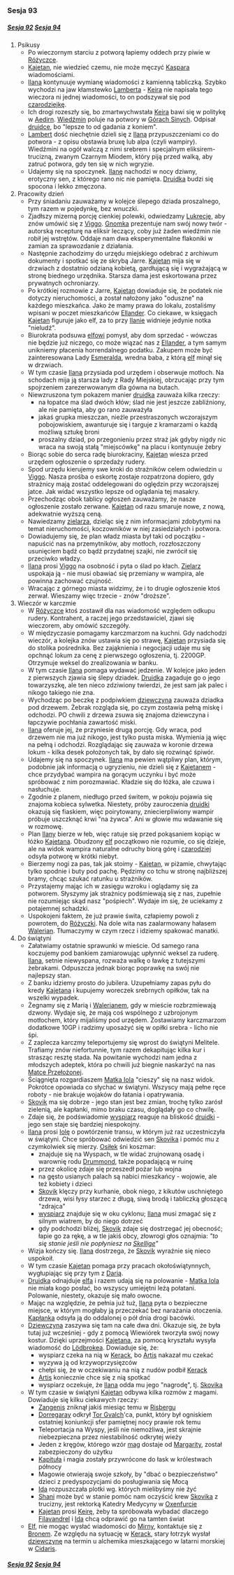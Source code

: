 ### Sesja 93
##### [Sesja 92](#sesja-092) [Sesja 94](#sesja-094)
1. Psikusy
    - Po wieczornym starciu z potworą łapiemy oddech przy piwie w [Różyczce](#l_rozyczka).
    - [Kajetan](#g_kajetan), nie wiedzieć czemu, nie może męczyć [Kaspara](#p_kaspar) wiadomościami.
    - [Ilana](#g_ilana) kontynuuje wymianę wiadomości z kamienną tabliczką. Szybko wychodzi na jaw kłamstewko [Lamberta](#p_lambert) - [Keira](#p_keira_metz) nie napisała tego wieczora ni jednej wiadomości, to on podszywał się pod [czarodziejkę](#p_keira_metz).
    - Ich drogi rozeszły się, bo zmartwychwstała [Keira](#p_keira_metz) bawi się w politykę w [Aedirn](#l_aedirn). [Wiedźmin](#p_lambert) poluje na potwory w [Górach Sinych](#l_gory_sine). Odpisał [druidce](#g_ilana), bo "lepsze to od gadania z koniem".
    - [Lambert](#p_lambert) dość niechętnie dzieli się z [Ilaną](#g_ilana) przypuszczeniami co do potwora - z opisu obstawia bruxę lub alpa (czyli wampiry). Wiedźmini na ogół walczą z nimi srebrem i specjalnym eliksirem-trucizną, zwanym Czarnym Miodem, który piją przed walką, aby zatruć potwora, gdy ten się w nich wgryzie.
    - Udajemy się na spoczynek. [Ilanę](#g_ilana) nachodzi w nocy dziwny, erotyczny sen, z którego rano nic nie pamięta. [Druidka](#g_ilana) budzi się spocona i lekko zmęczona.
2. Pracowity dzień
    - Przy śniadaniu zauważamy w kolejce ślepego dziada proszalnego, tym razem w pojedynkę, bez wnuczki.
    - Zjadłszy mizerną porcję cienkiej polewki, odwiedzamy [Lukrecję](#p_lukrecja_schattenwort), aby znów umówić się z [Viggo](#p_viggo_regner). [Gnomka](#p_lukrecja_schattenwort) prezentuje nam swój nowy twór - autorską recepturę na eliksir leczący, coby już żaden wiedźmin nie robił jej wstrętów. Oddaje nam dwa eksperymentalne flakoniki w zamian za sprawozdanie z działania.
    - Następnie zachodzimy do urzędu miejskiego odebrać z archiwum dokumenty i spotkać się ze skrybą Jarre. [Kajetan](#g_kajetan) mija się w drzwiach z dostatnio odzianą kobietą, gardłującą się i wygrażającą w stronę biednego urzędnika. Starsza dama jest eskortowana przez prywatnych ochroniarzy.
    - Po krótkiej rozmowie z Jarre, [Kajetan](#g_kajetan) dowiaduje się, że podatek nie dotyczy nieruchomości, a został nałożony jako "oduszne" na każdego mieszkańca. Jako że mamy prawa do lokalu, zostaliśmy wpisani w poczet mieszkańców [Ellander](#l_ellander). Co ciekawe, w księgach [Kajetan](#g_kajetan) figuruje jako elf, za to przy [Ilanie](#g_ilana) widnieje jedynie notka "nieludź".
    - Biurokrata podsuwa [elfowi](#g_kajetan) pomysł, aby dom sprzedać - wówczas nie będzie już niczego, co może wiązać nas z [Ellander](#l_ellander), a tym samym unikniemy płacenia horrendalnego podatku. Zakupem może być zainteresowana Lady [Esmeralda](#p_esmeralda), wredna baba, z którą [elf](#g_kajetan) minął się w drzwiach.
    - W tym czasie [Ilana](#g_ilana) przysiada pod urzędem i obserwuje motłoch. Na schodach mija ją starsza lady z Rady Miejskiej, obrzucając przy tym spojrzeniem zarezerwowanym dla gówna na butach.
    - Niewzruszona tym pokazem manier [druidka](#g_ilana) zauważa kilka rzeczy:
        - na łopatce ma ślad dwóch kłów; ślad nie jest jeszcze zabliźniony, ale nie pamięta, aby go rano zauważyła
        - jakaś grupka mieszczan, nieźle przestraszonych wczorajszym pobojowiskiem, awanturuje się i targuje z kramarzami o każdą możliwą sztukę broni
        - proszalny dziad, po przegonieniu przez straż jak gdyby nigdy nic wraca na swoją stałą "miejscówkę" na placu i kontynuuje żebry
    - Biorąc sobie do serca radę biurokraciny, [Kajetan](#g_kajetan) wiesza przed urzędem ogłoszenie o sprzedaży rudery.
    - Spod urzędu kierujemy swe kroki do strażników celem odwiedzin u [Viggo](#p_viggo_regner). Nasza prośba o eskortę zostaje rozpatrzona dopiero, gdy strażnicy mają zostać oddelegowani do oględzin przy wczorajszej jatce. Jak widać wszystko lepsze od oglądania tej masakry.
    - Przechodząc obok tablicy ogłoszeń zauważamy, że nasze ogłoszenie zostało zerwane. [Kajetan](#g_kajetan) od razu smaruje nowe, z nową, adekwatnie wyższą ceną.
    - Nawiedzamy [zielarza](#p_viggo_regner), dzieląc się z nim informacjami zdobytymi na temat nieruchomości, koczowników w niej zasiedziałych i potwora.
    - Dowiadujemy się, że plan władz miasta był taki od początku - napuścić nas na przemytników, aby motłoch, rozzłoszczony usunięciem bądź co bądź przydatnej szajki, nie zwrócił się przeciwko władzy.
    - [Ilana](#g_ilana) prosi [Viggo](#p_viggo_regner) na osobność i pyta o ślad po kłach. [Zielarz](#p_viggo_regner) uspokaja ją - nie musi obawiać się przemiany w wampira, ale powinna zachować czujność.
    - Wracając z górnego miasta widzimy, że i to drugie ogłoszenie ktoś zerwał. Wieszamy więc trzecie - znów "droższe".
3. Wieczór w karczmie
    - W [Różyczce](#l_rozyczka) ktoś zostawił dla nas wiadomość względem odkupu rudery. Kontrahent, a raczej jego przedstawiciel, zjawi się wieczorem, aby omówić szczegóły.
    - W międzyczasie pomagamy karczmarzom na kuchni. Gdy nadchodzi wieczór, a kolejka znów ustawia się po strawę, [Kajetan](#g_kajetan) przysiada się do stolika pośrednika. Bez zająknienia i negocjacji udaje mu się opchnąć lokum za cenę z pierwszego ogłoszenia, tj. 2200GP. Otrzymuje weksel do zrealizowania w banku.
    - W tym czasie [Ilana](#g_ilana) pomaga wydawać jedzenie. W kolejce jako jeden z pierwszych zjawia się ślepy dziadek. [Druidka](#g_ilana) zagaduje go o jego towarzyszkę, ale ten nieco zdziwiony twierdzi, że jest sam jak palec i nikogo takiego nie zna.
    - Wychodząc po beczkę z podpiwkiem [dziewczyna](#g_ilana) zauważa dziadka pod drzewem. Żebrak rozgląda się, po czym zostawia pełną miskę i odchodzi. PO chwili z drzewa zsuwa się znajoma dziewczyna i łapczywie pochłania zawartość miski.
    - [Ilana](#g_ilana) oferuje jej, że przyniesie drugą porcję. Gdy wraca, pod drzewem nie ma już nikogo, jest tylko pusta miska. Wymienia ją więc na pełną i odchodzi. Rozglądając się zauważa w koronie drzewa lokum - kilka desek położonych tak, by dało się rozwinąć śpiwór.
    - Udajemy się na spoczynek. [Ilana](#g_ilana) ma pewien wątpliwy plan, którym, podobnie jak informacją o ugryzieniu, nie dzieli się z [Kajetanem](#g_kajetan) - chce przydybać wampira na gorącym uczynku i być może spróbować z nim porozmawiać. Kładzie się do łóżka, ale czuwa i nasłuchuje.
    - Zgodnie z planem, niedługo przed świtem, w pokoju pojawia się znajoma kobieca sylwetka. Niestety, próby zauroczenia [druidki](#g_ilana) okazują się fiaskiem, więc poirytowany, zniecierpliwiony wampir próbuje uszczknąć krwi "na żywca". Ani w głowie mu wdawanie się w rozmowę.
    - Plan [Ilany](#g_ilana) bierze w łeb, więc ratuje się przed pokąsaniem kopiąc w łóżko [Kajetana](#g_kajetan). Obudzony [elf](#g_kajetan) początkowo nie rozumie, co się dzieje, ale na widok wampira naturalne odruchy biorą górę i [czarodziej](#g_kajetan) odsyła potworę w krótki niebyt.
    - Bierzemy nogi za pas, tak jak stoimy - [Kajetan](#g_kajetan), w piżamie, chwytając tylko spodnie i buty pod pachę. Pędzimy co tchu w stronę najbliższej bramy, chcąc szukać ratunku u strażników.
    - Przystajemy mając ich w zasięgu wzroku i oglądamy się za potworem. Słyszymy jak strażnicy podśmiewają się z nas, zupełnie nie rozumiejąc skąd nasz "pośpiech". Wydaje im się, że uciekamy z potajemnej schadzki.
    - Uspokojeni faktem, że już prawie świta, człapiemy powoli z powrotem, do [Różyczki](#l_rozyczka). Na dole wita nas zaalarmowany hałasem [Walerian](#p_walerian). Tłumaczymy w czym rzecz i idziemy spakować manatki.
4. Do świątyni
    - Załatwiamy ostatnie sprawunki w mieście. Od samego rana koczujemy pod bankiem zamiarowując upłynnić weksel za ruderę. [Ilana](#g_ilana), setnie niewyspana, rozważa walkę o ławkę z tutejszymi żebrakami. Odpuszcza jednak biorąc poprawkę na swój nie najlepszy stan.
    - Z banku idziemy prosto do jubilera. Uzupełniamy zapas pyłu do kredy [Kajetana](#g_kajetan) i kupujemy woreczek srebrnych opiłków, tak na wszelki wypadek.
    - Żegnamy się z Marią i [Walerianem](#p_walerian), gdy w mieście rozbrzmiewają dzwony. Wydaje się, że mają coś wspólnego z uzbrojonym motłochem, który mijaliśmy pod urzędem. Zostawiamy karczmarzom dodatkowe 10GP i radzimy uposażyć się w opiłki srebra - licho nie śpi.
    - Z zaplecza karczmy teleportujemy się wprost do świątyni Melitele. Trafiamy znów niefortunnie, tym razem dekapitując kilka kur i strasząc resztę stada. Na powitanie wychodzi nam jedna z młodszych adeptek, która po chwili już biegnie naskarżyć na nas [Matce Przełożonej](#p_matka_iola).
    - Ściągnięta rozgardiaszem [Matka Iola](#p_matka_iola) "cieszy" się na nasz widok. Pokrótce opowiada co słychać w świątyni. Wszyscy mają pełne ręce roboty - nie brakuje wojaków do łatania i opatrywania.
    - [Skovik](#p_skovik) ma się dobrze - jego stan jest bez zmian, trochę tylko zarósł zielenią, ale kapłanki, mimo braku czasu, doglądały go co chwilę.
    - Zdaje się, że podświadomie [wyspiarz](#p_skovik) reaguje na bliskość [druidki](#g_ilana) - jego sen staje się bardziej niespokojny.
    - [Ilana](#g_ilana) prosi [Iolę](#p_matka_iola) o powtórzenie transu, w którym już raz uczestniczyła w świątyni. Chce spróbować odwiedzić sen [Skovika](#p_skovik) i pomóc mu z czymkolwiek się mierzy. [Osiłek](#p_skovik) śni koszmar:
        - znajduje się na Wyspach, w tle widać zrujnowaną osadę i warownię rodu [Drummond](#p_drummond), także popadającą w ruinę
        - przez okolicę zdaje się przeszedł pożar lub wojna
        - na gęsto usianych palach są nabici mieszkańcy - wojowie, ale też kobiety i dzieci
        - [Skovik](#p_skovik) klęczy przy kurhanie, obok niego, z kikutów uschniętego drzewa, wisi łysy starzec z długą, siwą brodą i tabliczką głoszącą "zdrajca"
        - [wyspiarz](#p_skovik) znajduje się w oku cyklonu; [Ilana](#g_ilana) musi zmagać się z silnym wiatrem, by do niego dotrzeć
        - gdy podchodzi bliżej, [Skovik](#p_skovik) zdaje się dostrzegać jej obecność; łapie go za rękę, a w tle jakiś obcy, złowrogi głos oznajmia: _"to się stanie jeśli nie popłyniesz na [Skellige](#l_wyspy_skellige)"_
    - Wizja kończy się. [Ilana](#g_ilana) dostrzega, że [Skovik](#p_skovik) wyraźnie się nieco uspokoił.
    - W tym czasie [Kajetan](#g_kajetan) pomaga przy pracach okołoświątynnych, wygłupiając się przy tym z [Darią](#p_daria).
    - [Druidka](#g_ilana) odnajduje [elfa](#g_kajetan) i razem udają się na polowanie - [Matka Iola](#p_matka_iola) nie miała kogo posłać, bo wszyscy umiejętni leżą połatani. Polowanie, niestety, okazuje się mało owocne.
    - Mając na względzie, że pełnia już tuż, [Ilana](#g_ilana) pyta o bezpieczne miejsce, w którym mogłaby ją przeczekać bez narażania otoczenia. [Kapłanka](#p_matka_iola) odsyła ją do oddalonej o pół dnia drogi bacówki.
    - [Dziewczyna](#g_ilana) zaszywa się tam na całe dwa dni. Okazuje się, że była tutaj już wcześniej - gdy z pomocą Wiewiórek tworzyła swój nowy kostur. Dzięki uprzejmości [Kajetana](#g_kajetan), za pomocą kryształu wysyła wiadomość do [Lödbrokea](#p_lodborke). Dowiaduje się, że:
        - wyspiarz czeka na nią w [Kerack](#l_kerack), bo [Artis](#p_druid_artis) nakazał mu czekać
        - wyzywa ją od krzywoprzysięzców
        - chełpi się, że w oczekiwaniu na nią z nudów podbił [Kerack](#l_kerack)
        - [Artis](#p_druid_artis) koniecznie chce się z nią spotkać
        - wyspiarz oczekuje, że [Ilana](#g_ilana) odda mu jego "nagrodę", tj. [Skovika](#p_skovik)
    - W tym czasie w świątyni [Kajetan](#g_kajetan) odbywa kilka rozmów z magami. Dowiaduje się kilku ciekawych rzeczy:
        - [Zangenis](#p_zangenis) zniknął jakiś miesiąc temu w [Risbergu](#l_gora_cremora)
        - [Dorregaray](#p_dorregaray) odkrył [Tor Gvalch](#l_tor_gvalchca)'ca, punkt, który był ogniskiem ostatniej koniunkcji sfer pamiętnej nocy prawie rok temu
        - Teleportacja na Wyspy, jeśli nie niemożliwa, jest skrajnie niebezpieczna przez niestabilność odkrytej wieży
        - Jeden z kręgów, którego wzór [mag](#g_kajetan) dostaje od [Margarity](#p_margarita), został zabezpieczony do użytku
        - [Kapituła](#r_kapitula) i magia zostały przywrócone do łask w królestwach północy
        - Magowie otwierają swoje szkoły, by "dbać o bezpieczeństwo" dzieci z predyspozycjami do posługiwania się Mocą
        - [Ida](#p_ida) rozpuszczała plotki wg. których mielibyśmy nie żyć
        - [Shani](#p_shani) może być w stanie pomóc nam oczyścić krew [Skovika](#p_skovik) z trucizny, jest rektorką Katedry Medycyny w [Oxenfurcie](#l_oxenfurt)
        - [Kajetan](#g_kajetan) prosi [Keirę](#p_keira_metz), żeby ta spróbowała wybadać dlaczego [Filavandrel](#p_filavandrel) i [Ida](#p_ida) chcą odprawić go na tamten świat
    - [Elf](#g_kajetan), nie mogąc wysłać wiadomości do [Mirny](#p_mirna), kontaktuje się z [Bronem](#p_bron). Ze względu na sytuację w [Kerack](#l_kerack), stary łotrzyk wysłał [dziewczynę](#p_mirna) na termin u alchemika mieszkającego w latarni morskiej w [Cidaris](#l_cidaris).

##### [Sesja 92](#sesja-092) [Sesja 94](#sesja-094)